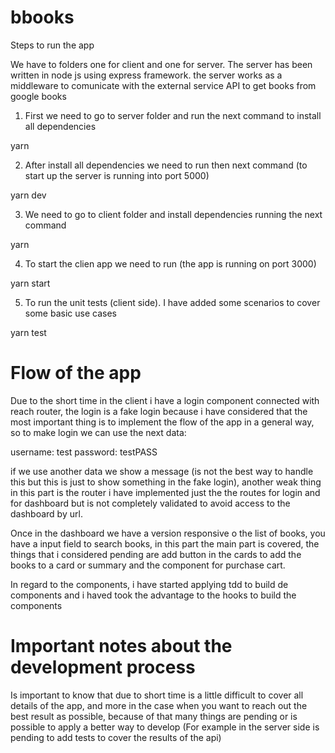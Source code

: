 # bbooks

Steps to run the app 

We have to folders one for client and one for server. The server has been written in node js using express framework. the server works as a middleware to comunicate with the external service API to get books from google books 

1) First we need to go to server folder and run the next command to install all dependencies

yarn

2) After install all dependencies we need to run then next command  (to start up the server is running into port 5000)

yarn dev

3) We need to go to client folder and install dependencies running the next command

yarn

4) To start the clien app we need to run (the app is running on port 3000)

yarn start

5) To run the unit tests (client side). I have added some scenarios to cover some basic use cases

yarn test

# Flow of the app

Due to the short time in the client i have a login component connected with reach router, the login is a fake login because i  have considered that the most important thing is to implement the flow of the app in a general way, so to make login we can use the next data:

username: test
password: testPASS

if we use another data we show a message (is not the best way to handle this but this is just to show something in the fake login), another weak thing in this part is the router i have implemented just the the routes for login  and for dashboard but is not completely validated to avoid access to the dashboard by url.

Once in the dashboard we have a version responsive o the list of books, you have a input field to search books, in this part the main part is covered, the things that i considered pending are add button in the cards to add the books to a card or summary  and the component for purchase cart.

In regard to the components, i have started applying tdd to build de components and i haved took the advantage to the hooks to build the components

# Important notes about the development process

Is important to know that due to short time is a little difficult to cover all details of the app, and more in the case when you want to reach out the best result as possible, because of that many things are pending or is possible to apply a better way to develop (For example in the server side is pending to add tests to cover the results of the api)






